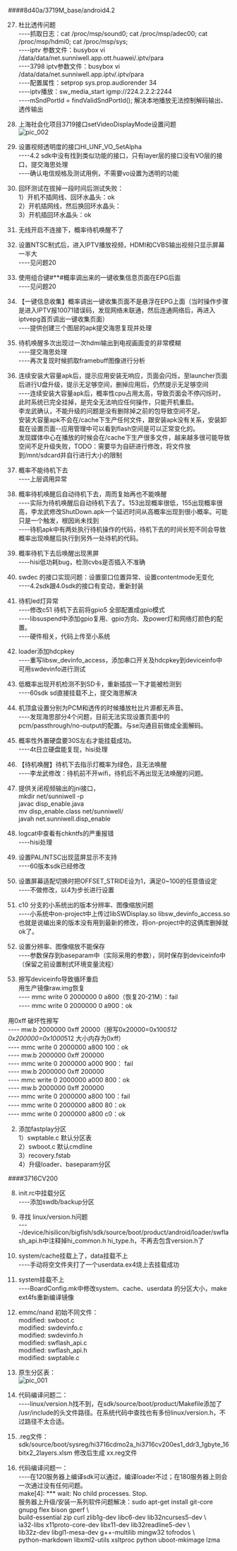 
####8d40a/3719M_base/android4.2


27. 杜比透传问题  
----抓取日志：cat  /proc/msp/sound0;  cat  /proc/msp/adec00;   cat /proc/msp/hdmi0; cat /proc/msp/sys;  
----iptv 参数文件：busybox vi /data/data/net.sunniwell.app.ott.huawei/.iptv/para  
----3798 iptv参数文件：busybox vi /data/data/net.sunniwell.app.iptv/.iptv/para  
----配置属性：setprop sys.prop.audiorender 34  
----iptv播放：sw_media_start igmp://224.2.2.2:2244  
----mSndPortId = findValidSndPortId(); 解决本地播放无法控制解码输出、透传输出  


26. 上海社会化项目3719接口setVideoDisplayMode设置问题  
![pic_002](res/8d40a_新疆问题单/8d40a_002.png)  

25. 设置视频透明度的接口HI_UNF_VO_SetAlpha  
     ----4.2 sdk中没有找到类似功能的接口，只有layer层的接口没有VO层的接口，提交海思处理  
     ----确认电信规格及测试用例，不需要vo设置为透明的功能  

24. 回环测试在拔掉一段时间后测试失败：  
     1）开机不插网线、回环水晶头：ok  
     2）开机插网线，然后换回环水晶头：  
     3）开机插回环水晶头：ok  

23. 无线开启不连接下，概率待机唤醒不了  

22. 设置NTSC制式后，进入IPTV播放视频，HDMI和CVBS输出视频只显示屏幕一半大  
     ----见问题20  
21. 使用组合键#**#概率调出来的一键收集信息页面在EPG后面  
     ----见问题20  

20. 【一键信息收集】概率调出一键收集页面不是悬浮在EPG上面（当时操作步骤是进入IPTV报10071错误码，发现网络未联通，然后连通网络后，再进入iptvepg首页调出一键收集页面）  
     ----提供创建三个图层的apk提交海思复现并处理  

19. 待机唤醒多次出现过一次hdmi输出到电视画面变的非常模糊  
     ----提交海思处理  
     ----再次复现时候抓取framebuff图像进行分析  

18. 连续安装大容量apk后，提示应用安装无响应，页面会闪烁，至launcher页面后进行U盘升级，提示无足够空间，删掉应用后，仍然提示无足够空间  
     ----连续安装大容量apk后，概率性cpu占用太高，导致页面会不停闪烁时，此时系统已完全挂掉，是完全无法响应任何操作，只能开机重启。  
     李龙武确认，不能升级的问题是没有删除掉之前的包导致空间不足。  
     安装大容量apk不会在/cache下生产任何文件，跟安装apk没有关系，安装卸载在设置页面--应用管理中可以看到flash空间是可以正常变化的。  
     发现媒体中心在播放的时候会在/cache下生产很多文件，越来越多很可能导致空间不足升级失败，TODO：需要华为自研进行修改，将文件放到/mnt/sdcard并自行进行大小的限制  

17. 概率不能待机下去  
     ----上层调用异常  

16. 概率待机唤醒后自动待机下去，周而复始再也不能唤醒  
     ----实际为待机唤醒后自动待机下去了。153出现概率很低，155出现概率很高，李龙武修改ShutDown.apk一个延迟时间从高概率出现到很小概率。可能只是一个触发，根因尚未找到  
     ----待机apk中有两处执行待机操作的代码，待机下去的时间长短不同会导致概率出现唤醒后执行到另外一处待机的代码。  

15. 概率待机下去后唤醒出现黑屏  
     ----hisi低功耗bug，检测cvbs是否插入不准确  

14. swdec 的接口实现问题：设置窗口位置异常、设置contentmode无变化  
     ----4.2sdk跟4.0sdk的接口有变动，重新封装  

13. 待机led灯异常  
     ----修改c51 待机下去前将gpio5 全部配置成gpio模式  
     ----libsuspend中添加gpio复用、gpio方向、及power灯和网络灯颜色的配置。  
     ----硬件相关，代码上传至小系统  

12. loader添加hdcpkey  
    ----重写libsw_devinfo_access，添加串口开关及hdcpkey到deviceinfo中  
     可用swdevinfo进行测试  

11. 低概率出现开机检测不到SD卡，重新插拔一下才能被检测到  
     ----60sdk sd直接挂载不上，提交海思解决  

10. 机顶盒设置分别为PCM和透传的时候播放杜比片源都无声音。  
     ----发现海思部分4个问题，目前无法实现设置页面中的pcm/passthrough/no-output的配置。与se沟通目前做成全面解码。  

9. 概率性外置硬盘要30S左右才能挂载成功。  
     ----4t日立硬盘能复现，hisi处理  

8. 【待机唤醒】待机下去指示灯概率为绿色，且无法唤醒  
     ----李龙武修改：待机前不开wifi，待机后不再出现无法唤醒的问题。  

7. 提供关闭视频输出的jni接口，  
mkdir net/sunniwell -p  
javac  disp_enable.java  
mv disp_enable.class  net/sunniwell/  
javah  net.sunniwell.disp_enable  

6. logcat中查看有chkntfs的严重报错  
    ----hisi处理  

5. 设置PAL/NTSC出现蓝屏显示不支持  
    ----60版本sdk已经修改  

4. 设置屏幕适配切换时把OFFSET_STRIDE设为1，满足0~100的任意值设定  
    ----不做修改，以4为步长进行设置  

3. c10 分支的小系统出的版本分辨率、图像缩放问题  
    ----小系统中on-project中上传过libSWDisplay.so  libsw_devinfo_access.so也就是说编出来的版本没有用到最新的修改，将on-project中的这俩库删掉就ok了。  

2. 设置分辨率、图像缩放不能保存  
     ----参数保存到baseparam中（实际采用的参数），同时保存到deviceinfo中（保留之前设置制式环境变量流程）  

1. 擦写deviceinfo导致循环重启  
用生产镜像raw.img恢复  
---- mmc write 0 2000000 0 a800（恢复20-21M）：fail  
---- mmc write 0 2000000 0 a900：ok  

用0xff 破坏性擦写  
---- mw.b 2000000 0xff 20000（擦写0x20000=0x100*512 0x200000=0x1000*512 大小内存为0xff）  
---- mmc write 0 2000000 a800 100：ok  
---- mw.b 2000000 0xff 200000  
---- mmc write 0 2000000 a000 900： fail  
---- mw.b 2000000 0xff 200000  
---- mmc write 0 2000000 a000 800：ok  
---- mw.b 2000000 0xff 200000  
---- mmc write 0 2000000 a800 100：fail  
---- mmc write 0 2000000 a800 80：ok  
---- mmc write 0 2000000 a800 c0：ok  

2. 添加fastplay分区  
1）swptable.c 默认分区表  
2）swboot.c 默认cmdline  
3）recovery.fstab  
4）升级loader、baseparam分区  


####3716CV200  

8. init.rc中挂载分区  
    ----添加swdb/backup分区  

7. 寻找 linux/version.h问题  
    ----/device/hisilicon/bigfish/sdk/source/boot/product/android/loader/swflash_api.h中注释掉hi_common.h hi_type.h，不再去包含version.h了  

6. system/cache挂载上了，data挂载不上  
    ----手动将空文件夹打了一个userdata.ex4烧上去挂载成功  

5. system挂载不上  
    ----BoardConfig.mk中修改system、cache、userdata 的分区大小，make ext4fs重新编译镜像  

4. emmc/nand 初始不同文件：  
       modified:   swboot.c  
       modified:   swdevinfo.c  
       modified:   swdevinfo.h  
       modified:   swflash_api.c  
       modified:   swflash_api.h  
       modified:   swptable.c  

3. 原生分区表：   
![pic_001](res/8d40a_新疆问题单/8d40a_001.png)  

2. 代码编译问题二：  
    ----linux/version.h找不到，在sdk/source/boot/product/Makefile添加了   /usr/include的头文件路径。在系统代码中查找也有多份linux/version.h，不过路径不太合适。  

3.  .reg文件： 
sdk/source/boot/sysreg/hi3716cdmo2a_hi3716cv200es1_ddr3_1gbyte_16bitx2_2layers.xlsm 修改后生成 xx.reg文件  

1. 代码编译问题一：  
    ----在120服务器上编译sdk可以通过，编译loader不过；在180服务器上则会一次通过没有任何问题。  
make[4]: *** wait: No child processes.  Stop.  
服务器上升级/安装一系列软件问题解决：sudo apt-get install git-core gnupg flex bison gperf \  
build-essential zip curl zlib1g-dev libc6-dev lib32ncurses5-dev \  
ia32-libs x11proto-core-dev libx11-dev lib32readline5-dev \  
lib32z-dev libgl1-mesa-dev g++-multilib mingw32 tofrodos \  
python-markdown libxml2-utils xsltproc python uboot-mkimage lzma  
